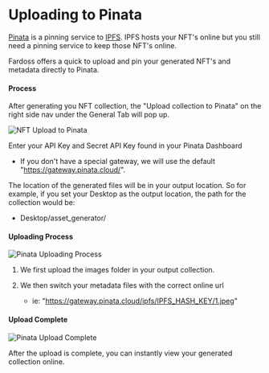 # Uploading to Pinata

[Pinata](https://pinata.cloud/) is a pinning service to [IPFS](https://ipfs.io/). IPFS hosts your NFT's online but you still need a pinning service to keep those NFT's online.

Fardoss offers a quick to upload and pin your generated NFT's and metadata directly to Pinata.

#### Process

After generating you NFT collection, the "Upload collection to Pinata" on the right side nav under the General Tab will pop up.

![NFT Upload to Pinata](https://s3.amazonaws.com/cdn.fardoss.com/docs_content/Upload%20to%20Pinata.png)

Enter your API Key and Secret API Key found in your Pinata Dashboard

- If you don't have a special gateway, we will use the default "https://gateway.pinata.cloud/".

The location of the generated files will be in your output location. So for example, if you set your Desktop as the output location, the path for the collection would be:

- Desktop/asset_generator/

#### Uploading Process

![Pinata Uploading Process](https://s3.amazonaws.com/cdn.fardoss.com/docs_content/Upload%20to%20Pinata%20Process.png)

1. We first upload the images folder in your output collection. 

2. We then switch your metadata files with the correct online url
   
   - ie: "https://gateway.pinata.cloud/ipfs/IPFS_HASH_KEY/1.jpeg"

#### Upload Complete

![Pinata Upload Complete](https://s3.amazonaws.com/cdn.fardoss.com/docs_content/Upload%20to%20Pinata%20Process%20Complete.png)

After the upload is complete, you can instantly view your generated collection online.
